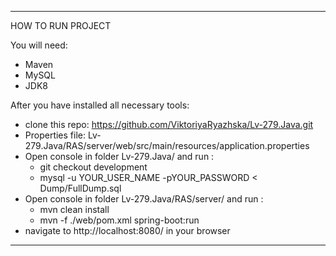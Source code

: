 ***
HOW TO RUN PROJECT

You will need:
- Maven 
- MySQL
- JDK8

After you have installed all necessary tools:
- clone this repo: https://github.com/ViktoriyaRyazhska/Lv-279.Java.git
- Properties file: Lv-279.Java/RAS/server/web/src/main/resources/application.properties
- Open console in folder Lv-279.Java/ and run :
   	*	git checkout development
	* 	mysql -u YOUR_USER_NAME -pYOUR_PASSWORD < Dump/FullDump.sql
- Open console in folder Lv-279.Java/RAS/server/ and run :
	*	mvn clean install
	*	mvn -f ./web/pom.xml spring-boot:run
- navigate to http://localhost:8080/ in your browser
***
